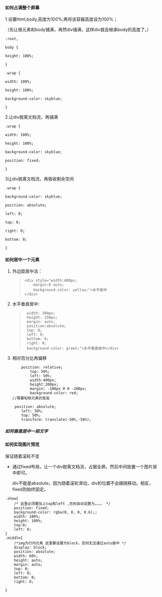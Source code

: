 #### 如何占满整个屏幕

1.设置html,body,高度为100%;再将该容器高度设为100%；

（先让根元素和body铺满，再然div铺满，这样div就会继承body的高度了。）

```
:root,

body {

height: 100%;

}

.wrap {

width: 100%;

height: 100%;

background-color: skyblue;

}
```

2.让div脱离文档流，再铺满

```
.wrap {

width: 100%;

height: 100%;

background-color: skyblue;

position: fixed;

}
```

3让div脱离文档流，再吸收剩余空间

```
.wrap {

background-color: skyblue;

position: absolute;

left: 0;

top: 0;

right: 0;

bottom: 0;

}
```

#### 如何居中一个元素

1. 外边距居中法：

   > ```
   > <div style="width:400px;
   >     margin:0 auto;
   >     background-color: yellow;">水平居中
   > </div>
   > 
   > ```

2. 水平垂直居中:

   > ```  <div style="position: absolute;
   >  width: 200px;
   >  height: 150px;
   >  margin: auto;
   >  position:absolute;
   >  top: 0;
   >  left: 0;
   >  bottom: 0;
   >  right: 0;
   >  background-color: green;">水平垂直居中</div>

3. 相对百分比再偏移

   ```
       position: relative;
           top: 50%;
           left: 50%;
           width:400px;
           height:200px;
           margin: -100px 0 0 -200px;
           background-color: red;
   //需要知晓元素的宽高
   ```

   ```
    position: absolute;
       left: 50%;
       top: 50%;
       transform: translate(-50%,-50%);
   ```

   

##### 	如何垂直居中一段文字





#### 如何实现图片预览

保证随着滚轮不变

* 通过fixed布局，让一个div脱离文档流，占据全屏。然后中间放置一个图片居中即可。

  div不能是absolute，因为随着滚轮滑动，div的位置不会跟随移动。相反，fixed则始终固定。

```
.show{
    /* 这里必须要加上top和left ,否则自动设置为。。。。 */
    position: fixed;
    background-color: rgba(0, 0, 0, 0.6);;
    width: 100%;
    height: 100%;
    top:0;
    left: 0;
}
.middle{
    /*img为行内元素 这里要设置为block，否则无法通过auto居中 */
    display: block;
    position: absolute;
    width: 60%;
    height: auto;
    margin: auto;
    top: 0;
    left: 0;
    bottom: 0;
    right: 0;
    
}
```

